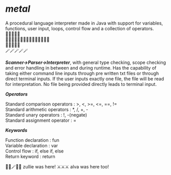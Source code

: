 # ***metal***
A procedural language interpreter made in Java with support for variables, functions, user input, loops, control flow and a collection of operators.   
🧮🧮🧮🧮🧮  
🧙🏻‍♀️🧙🏻‍♀️🧙🏻‍♀️🧙🏻‍♀️🧙🏻‍♀️  
🔮🔮🔮🔮🔮  
🪄🪄🪄🪄🪄  

***Scanner->Parser->Interpreter***, with general type checking, scope checking and error handling in between and during runtime. Has the capability of taking either command line inputs through pre written txt files or through direct terminal inputs. If the user inputs exactly one file, the file will be read for interpretation. No file being provided directly leads to terminal input. 

***Operators***

Standard comparison operators : >, <, >=, <=, ==, !=  
Standard arithmetic operators : *, /, +, -  
Standard unary operators : !, -(negate)  
Standard assignment operator : =  

***Keywords***

Function declaration : fun  
Variable declaration : var   
Control flow : if, else if, else  
Return keyword : return  

🧙‍♀️🪄🧙‍♀️ zullie was here! ⚔️⚔️⚔️ alva was here too!
